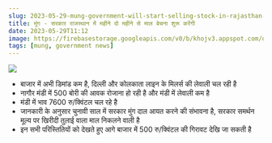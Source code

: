 ```yaml
---
slug: 2023-05-29-mung-government-will-start-selling-stock-in-rajasthan-from-two-months
title: मूंग - सरकार राजस्थान में महीने दो महीने से माल बेचना शुरू करेंगी
date: 2023-05-29T11:12
image: https://firebasestorage.googleapis.com/v0/b/khojv3.appspot.com/o/posts%2FvyJr3otHiwToU4j4DOUh%2FBLzFio0jHt7nE2tTM7v6?alt=media&token=c3607d40-5d51-4d79-85e3-1f75e1d0c49e
tags: [mung, government news]
---
```


![](https://firebasestorage.googleapis.com/v0/b/khojv3.appspot.com/o/posts%2FvyJr3otHiwToU4j4DOUh%2FBLzFio0jHt7nE2tTM7v6?alt=media&token=c3607d40-5d51-4d79-85e3-1f75e1d0c49e)

- बाजार में अभी डिमांड कम है, दिल्ली और कोलकाता लाइन के मिलर्स की लेवाली चल रही है
- नागौर मंडी में 500 बोरी की आवक रोजाना हो रही है और मंडी में लेवाली कम है
- मंडी में भाव 7600 रु/क्विंटल चल रहे है
- जानकारी के अनुसार चुनावी साल में सरकार मुंग दाल आयत करने की संभावना है, सरकार समर्थन मूल्य पर खिरीदी तुलाई वाला माल निकलने वाली है
- इन सभी परिस्तितियों को देखते हुए आगे बाजार में 500 रु/क्विंटल की गिरावट देखि जा सकती है
